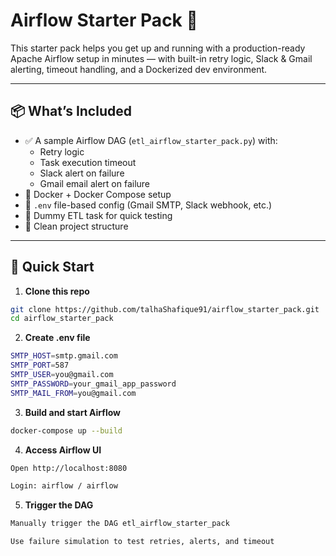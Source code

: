 # Airflow Starter Pack 🚀

This starter pack helps you get up and running with a production-ready Apache Airflow setup in minutes — with built-in retry logic, Slack & Gmail alerting, timeout handling, and a Dockerized dev environment.

---

## 📦 What’s Included

- ✅ A sample Airflow DAG (`etl_airflow_starter_pack.py`) with:
  - Retry logic
  - Task execution timeout
  - Slack alert on failure
  - Gmail email alert on failure
- 🐳 Docker + Docker Compose setup
- 🔐 `.env` file-based config (Gmail SMTP, Slack webhook, etc.)
- 🧪 Dummy ETL task for quick testing
- 🧱 Clean project structure

---

## 🚀 Quick Start

1. **Clone this repo**

```bash
git clone https://github.com/talhaShafique91/airflow_starter_pack.git
cd airflow_starter_pack
```

2. **Create .env file**
```bash
SMTP_HOST=smtp.gmail.com
SMTP_PORT=587
SMTP_USER=you@gmail.com
SMTP_PASSWORD=your_gmail_app_password
SMTP_MAIL_FROM=you@gmail.com
```

3. **Build and start Airflow**
```bash
docker-compose up --build
```

4. **Access Airflow UI**
```bash
Open http://localhost:8080

Login: airflow / airflow
```
5. **Trigger the DAG**
```bash
Manually trigger the DAG etl_airflow_starter_pack

Use failure simulation to test retries, alerts, and timeout
```